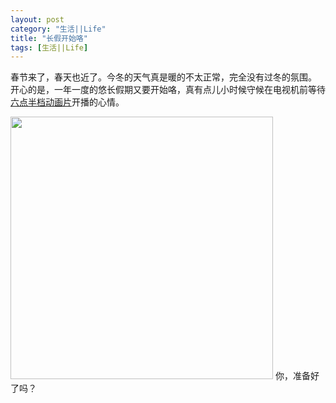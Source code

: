 ```yaml
---
layout: post
category: "生活||Life"
title: "长假开始咯"
tags: [生活||Life]
---
```


春节来了，春天也近了。今冬的天气真是暖的不太正常，完全没有过冬的氛围。        开心的是，一年一度的悠长假期又要开始咯，真有点儿小时候守候在电视机前等待[六点半档动画片](http://hijoe.tk/tong-nian-nan-wang-de-liu-dian-ban-dang-dong-hua-pian)开播的心情。  
     
<img alt="" border="0" src="http://ww4.sinaimg.cn/mw690/4df62ff3gw1ep9uqfyutnj20jg09kdhz.jpg" width=420px>    
你，准备好了吗？   
